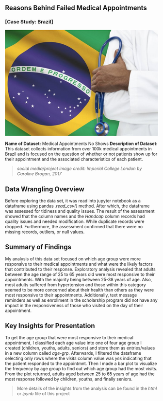 
## Reasons Behind Failed Medical Appointments ##
### [Case Study: Brazil]

![project image](image.jpg)

**Name of Dataset:** Medical Appointments No Shows
**Description of Dataset:**
This dataset collects information from over 100k medical appointments in Brazil and is focused on the question of whether or not patients show up for their appointment and the associated characteristics of each patient.

> *social media/project image credit: Imperial College London by Caroline Brogan, 2017* 

## Data Wrangling Overview

Before exploring the data set, it was read into jupyter notebook as a dataframe using pandas *.read_csv()* method. After which, the dataframe was assessed for tidiness and quality issues. The result of the assessment showed that the column names and the *Handcap* column records had quality issues and needed modification. While duplicate records were dropped. Furthermore, the assessment confirmed that there were no missing records, outliers, or null values. 

## Summary of Findings

My analysis of this data set focused on which age group were more responsive to their medical appointments and what were the likely factors that contributed to their response. Exploratory analysis revealed that adults between the age range of 25 to 65 years old were most responsive to their appointments. With the majority being between 25-38 years of age. Also, most adults suffered from hypertension and those within this category seemed to be more concerned about their health than others as they were most responsive to their appointments. Additionally, text message reminders as well as enrollment in the scholarship program did not have any impact in the responsiveness of those who visited on the day of their appointment.

## Key Insights for Presentation 

To get the age group that were most responsive to their medical appointment, I classified each age value into one of four age group I created (children, youths, adults, seniors) and store them as entries/values in a new column called *age-grp*. Afterwards, I filtered the dataframe selecting only rows where the *visits* column value was *yes* indicating that the patient responded to the appointmnt. Then I made a bar plot to visualize the frequency by age group to find out which age group had the most visits. From the plot returned, adults aged between 25 to 65 years of age had the most response followed by children, youths, and finally seniors. 

> More details of the insights from the analysis can be found in the *html* or *ipynb* file of this project

































